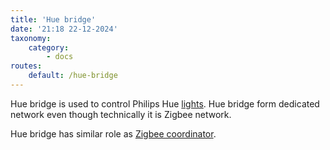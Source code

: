 ```yaml
---
title: 'Hue bridge'
date: '21:18 22-12-2024'
taxonomy:
    category:
        - docs
routes:
    default: /hue-bridge
---
```


Hue bridge is used to control Philips Hue [lights](/lights). Hue bridge form dedicated network even though technically it is Zigbee network. 

Hue bridge has similar role as [Zigbee coordinator](/zigbee-coordinator).